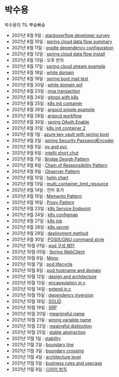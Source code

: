 # **박수용**
박수용의 TIL 뿌슝빠슝

- 2021년 8월 9일 : [stackoverflow developer survey](./etc/2021_stackoverflow_developer_survey.md)
- 2021년 8월 10일 : [spring cloud data flow summary](./spring_cloud_data_flow/summary.md)
- 2021년 8월 11일 : [gradle dependency configuration](./spring/gradle_dependency_configuration.md)
- 2021년 8월 12일 : [spring cloud data flow install](./spring_cloud_data_flow/scdf_install.md)
- 2021년 8월 13일 : 오후 반차
- 2021년 8월 17일 : [spring cloud stream example](./spring_cloud_data_flow/simple_stream_example.md)
- 2021년 8월 18일 : [white domain](./etc/white_domain.md)
- 2021년 8월 19일 : [spring boot mail test](./spring/spring_mail_test.md)
- 2021년 8월 20일 : [white domain spf](./etc/white_domain_SPF.md)
- 2021년 8월 23일 : [msa transaction](./msa/msa_transaction.md)
- 2021년 8월 24일 : [gitops with k8s](./DevOps/GitOps_with_k8s.md)
- 2021년 8월 25일 : [k8s init container](./k8s/init_container.md)
- 2021년 8월 26일 : [argocd simple example](./DevOps/argocd_simple_example.md)
- 2021년 8월 28일 : [argocd workflow](./DevOps/argocd_workflow.md)
- 2021년 8월 30일 : [spring OAuth Enable](./spring/spring_OAuth_enable.md)
- 2021년 8월 31일 : [k8s init container 2](./k8s/init_container2.md)
- 2021년 9월 1일  : [azure key vault with spring boot](./cloud_provider/azure_key_vault_with_java.md)
- 2021년 9월 2일  : [spring Security PasswordEncoder](./spring/passwordEncoder.md)
- 2021년 9월 5일  : [pv and pvc](./k8s/pv_pvc.md)
- 2021년 9월 6일  : [intellij short chut](./etc/intellij_shortcut.md)
- 2021년 9월 7일  : [Bridge Desigh Pattern](./design_pattern/bridge_pattern.md)
- 2021년 9월 8일  : [Chain of Responsibility Pattern](./design_pattern/Chain_of_responsibility.md)
- 2021년 9월 9일  : [Observer Pattern](./design_pattern/observer_pattern.md)
- 2021년 9월 10일 : [helm chart](./k8s/helm.md)
- 2021년 9월 13일 : [multi_container_limit_resource](./k8s/multi_container_limit_range.md)
- 2021년 9월 14일 : 연차 휴가
- 2021년 9월 15일 : [Memento Pattern](./design_pattern/Memento_pattern.md)
- 2021년 9월 16일 : [Proxy Pattern](./design_pattern/proxy_pattern.md)
- 2021년 9월 23일 : [k8s Service Endpoint](./k8s/service_endpoint.md)
- 2021년 9월 24일 : [k8s configmap](./k8s/configmap.md)
- 2021년 9월 27일 : [k8s job](./k8s/job.md)
- 2021년 9월 28일 : [k8s secret](./k8s/secret.md)
- 2021년 9월 29일 : [deployment method](./etc/deploy_method.md)
- 2021년 9월 30일 : [POSIX/GNU command style](./etc/posix_gnu_command.md)
- 2021년 10월 01일 : [pod 구성 패턴](./k8s/pod_pattern.md)
- 2021년 10월 05일 : [Spring WebClient](./spring/webClient.md)
- 2021년 10월 6일 : [Mono](./spring/mono.md)
- 2021년 10월 7일 : [pod lifecycle](./k8s/pod_lifecycle.md)
- 2021년 10월 8일 : [pod hostname and domain](./k8s/using_domain.md)
- 2021년 10월 12일 : [design and architecture](./clean_architecture/design_and_architecture.md)
- 2021년 10월 13일 : [encapsulation in c](./clean_architecture/Encapsulation_in_C.md)
- 2021년 10월 14일 : [extend in c](./clean_architecture/extend_in_c.md)
- 2021년 10월 15일 : [dependency inversion](./clean_architecture/dependency_inversion.md)
- 2021년 10월 18일 : [SOLID](./clean_architecture/SOLID.md)
- 2021년 10월 19일 : [SRP](./clean_architecture/SRP.md)
- 2021년 10월 20일 : [meaningful name](./clean_code/meaningful_name.md)
- 2021년 10월 21일 : [wrong variable name](./clean_code/wrong_variable_name.md)
- 2021년 10월 22일 : [meaingful distinction](./clean_code/meaningful_distinction.md)
- 2021년 10월 25일 : [stable abstraction](./clean_architecture/stable_abstraction.md)
- 2021년 11월 1일 : [stability](./clean_architecture/stability.md)
- 2021년 11월 2일 : [boundary line](./clean_architecture/boundary_line.md)
- 2021년 11월 3일 : [boundary crossing](./clean_architecture/boundary_crossing.md)
- 2021년 11월 4일 : [architecture level](./clean_architecture/architecture_level.md)
- 2021년 11월 5일 : [business rules and usecase](./clean_architecture/business_rule_and_usecase.md)
- 2021년 11월 8일 : [디미터 법칙](./clean_code/law_of_demeter.md)